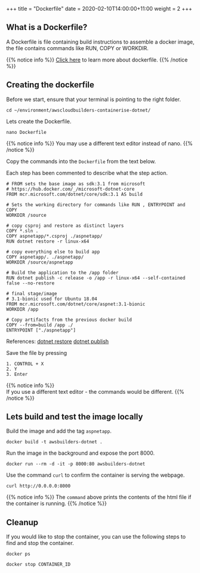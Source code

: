 +++
title = "Dockerfile"
date = 2020-02-10T14:00:00+11:00
weight = 2
+++

## What is a Dockerfile?

A Dockerfile is file containing build instructions to assemble a docker image, the file contains commands like RUN, COPY or WORKDIR.

{{% notice info %}}
[Click here](https://docs.docker.com/engine/reference/builder/) to learn more about dockerfile.
{{% /notice %}}

## Creating the dockerfile

Before we start, ensure that your terminal is pointing to the right folder.

    cd ~/environment/awscloudbuilders-containerise-dotnet/
    
Lets create the Dockerfile.

    nano Dockerfile
    
{{% notice info %}}
You may use a different text editor instead of nano.
{{% /notice %}}

Copy the commands into the `Dockerfile` from the text below.

Each step has been commented to describe what the step action.

    # FROM sets the base image as sdk:3.1 from microsoft
    # https://hub.docker.com/_/microsoft-dotnet-core
    FROM mcr.microsoft.com/dotnet/core/sdk:3.1 AS build
    
    # Sets the working directory for commands like RUN , ENTRYPOINT and COPY
    WORKDIR /source
    
    # copy csproj and restore as distinct layers
    COPY *.sln .
    COPY aspnetapp/*.csproj ./aspnetapp/
    RUN dotnet restore -r linux-x64 
    
    # copy everything else to build app
    COPY aspnetapp/. ./aspnetapp/
    WORKDIR /source/aspnetapp
    
    # Build the application to the /app folder
    RUN dotnet publish -c release -o /app -r linux-x64 --self-contained false --no-restore
    
    # final stage/image
    # 3.1-bionic used for Ubuntu 18.04
    FROM mcr.microsoft.com/dotnet/core/aspnet:3.1-bionic
    WORKDIR /app
    
    # Copy artifacts from the previous docker build
    COPY --from=build /app ./
    ENTRYPOINT ["./aspnetapp"]
    
References:
[dotnet restore](https://docs.microsoft.com/en-us/dotnet/core/tools/dotnet-restore?tabs=netcore2x)
[dotnet publish](https://docs.microsoft.com/en-us/dotnet/core/tools/dotnet-publish?tabs=netcore21)

Save the file by pressing 

    1. CONTROL + X 
    2. Y
    3. Enter 

{{% notice info %}}  
If you use a different text editor - the commands would be different.
{{% /notice %}}

## Lets build and test the image locally 

Build the image and add the tag `aspnetapp`.

    docker build -t awsbuilders-dotnet .

Run the image in the background and expose the port 8000.

    docker run --rm -d -it -p 8000:80 awsbuilders-dotnet

Use the command `curl` to confirm the container is serving the webpage.

    curl http://0.0.0.0:8000
    
{{% notice info %}}
The `command` above prints the contents of the html file if the container is running.
{{% /notice %}}

## Cleanup

If you would like to stop the container, you can use the following steps to find and stop the container.

    docker ps

    docker stop CONTAINER_ID